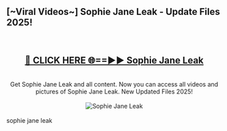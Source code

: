 <h2>[~Viral Videos~] Sophie Jane Leak - Update Files 2025!</h2>
<br>
<div align="center">
<h2><a href="https://betterlinks.top/A2PfLJ" rel="nofollow">🔴 CLICK HERE 🌐==►► Sophie Jane Leak</a></h2>
<br>
Get Sophie Jane Leak and all content. Now you can access all videos and pictures of Sophie Jane Leak. New Updated Files 2025!
<br>
<br>
<a href="https://betterlinks.top/A2PfLJ" rel="nofollow" data-target="animated-image.originalLink"><img src="https://i.ibb.co.com/WyWwxjT/player-gif2.gif" alt="Sophie Jane Leak" style="max-width: 100%; display: inline-block;" data-target="animated-image.originalImage"></a>
</div>
<br>
sophie jane leak